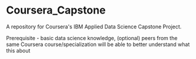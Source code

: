 # Coursera_Capstone
A repository for Coursera's IBM Applied Data Science Capstone Project.

Prerequisite - basic data science knowledge, (optional) peers from the same Coursera course/specialization will be able to better understand what this about
